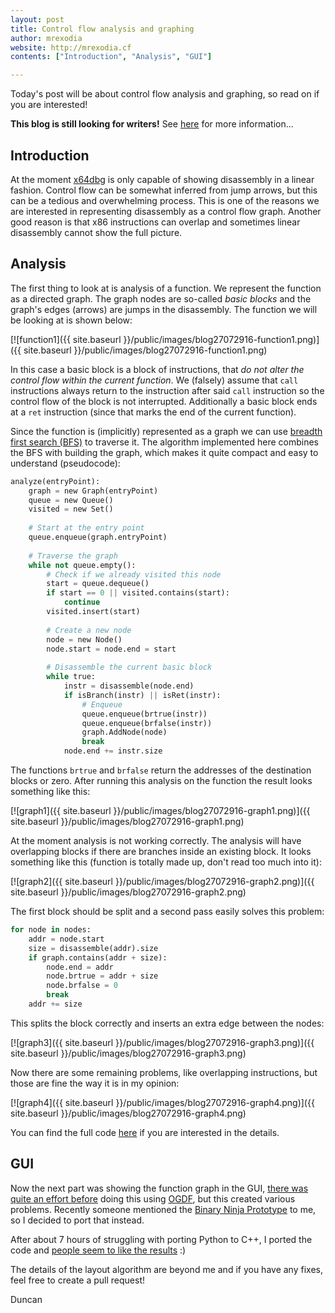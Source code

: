 ```yaml
---
layout: post
title: Control flow analysis and graphing
author: mrexodia
website: http://mrexodia.cf
contents: ["Introduction", "Analysis", "GUI"]

---
```


Today's post will be about control flow analysis and graphing, so read on if you are interested!

**This blog is still looking for writers!** See [here](/blog/2016/07/09/Looking-for-writers.html) for more information...

## Introduction

At the moment [x64dbg](https://x64dbg.com) is only capable of showing disassembly in a linear fashion. Control flow can be somewhat inferred from jump arrows, but this can be a tedious and overwhelming process. This is one of the reasons we are interested in representing disassembly as a control flow graph. Another good reason is that x86 instructions can overlap and sometimes linear disassembly cannot show the full picture.

## Analysis

The first thing to look at is analysis of a function. We represent the function as a directed graph. The graph nodes are so-called *basic blocks* and the graph's edges (arrows) are jumps in the disassembly. The function we will be looking at is shown below:

[![function1]({{ site.baseurl }}/public/images/blog27072916-function1.png)]({{ site.baseurl }}/public/images/blog27072916-function1.png)

In this case a basic block is a block of instructions, that *do not alter the control flow within the current function*. We (falsely) assume that `call` instructions always return to the instruction after said `call` instruction so the control flow of the block is not interrupted. Additionally a basic block ends at a `ret` instruction (since that marks the end of the current function).

Since the function is (implicitly) represented as a graph we can use [breadth first search (BFS)](https://en.wikipedia.org/wiki/Breadth-first_search) to traverse it. The algorithm implemented here combines the BFS with building the graph, which makes it quite compact and easy to understand (pseudocode):

```python
analyze(entryPoint):
    graph = new Graph(entryPoint)
    queue = new Queue()
    visited = new Set()
    
    # Start at the entry point
    queue.enqueue(graph.entryPoint)
    
    # Traverse the graph
    while not queue.empty():
        # Check if we already visited this node
        start = queue.dequeue()
        if start == 0 || visited.contains(start):
            continue
        visited.insert(start)
        
        # Create a new node
        node = new Node()
        node.start = node.end = start
        
        # Disassemble the current basic block
        while true:
            instr = disassemble(node.end)
            if isBranch(instr) || isRet(instr):
                # Enqueue 
                queue.enqueue(brtrue(instr))
                queue.enqueue(brfalse(instr))
                graph.AddNode(node)
                break
            node.end += instr.size
```

The functions `brtrue` and `brfalse` return the addresses of the destination blocks or zero. After running this analysis on the function the result looks something like this:

[![graph1]({{ site.baseurl }}/public/images/blog27072916-graph1.png)]({{ site.baseurl }}/public/images/blog27072916-graph1.png)

At the moment analysis is not working correctly. The analysis will have overlapping blocks if there are branches inside an existing block. It looks something like this (function is totally made up, don't read too much into it):

[![graph2]({{ site.baseurl }}/public/images/blog27072916-graph2.png)]({{ site.baseurl }}/public/images/blog27072916-graph2.png)

The first block should be split and a second pass easily solves this problem:

```python
for node in nodes:
    addr = node.start
    size = disassemble(addr).size
    if graph.contains(addr + size):
        node.end = addr
        node.brtrue = addr + size
        node.brfalse = 0
        break
    addr += size
```

This splits the block correctly and inserts an extra edge between the nodes:

[![graph3]({{ site.baseurl }}/public/images/blog27072916-graph3.png)]({{ site.baseurl }}/public/images/blog27072916-graph3.png)

Now there are some remaining problems, like overlapping instructions, but those are fine the way it is in my opinion:

[![graph4]({{ site.baseurl }}/public/images/blog27072916-graph4.png)]({{ site.baseurl }}/public/images/blog27072916-graph4.png)

You can find the full code [here](https://github.com/x64dbg/x64dbg/blob/47f044eeb1ced86a9f191038b8991fac88b71764/src/dbg/analysis/recursiveanalysis.cpp#L58) if you are interested in the details.

## GUI

Now the next part was showing the function graph in the GUI, [there was quite an effort before](https://github.com/x64dbg/x64dbg/tree/graph_ogfd_new) doing this using [OGDF](http://www.ogdf.net), but this created various problems. Recently someone mentioned the [Binary Ninja Prototype](https://github.com/Vector35/deprecated-binaryninja-python) to me, so I decided to port that instead.

After about 7 hours of struggling with porting Python to C++, I ported the code and [people seem to like the results](https://twitter.com/GelosSnake/status/758644519189540864) :)

The details of the layout algorithm are beyond me and if you have any fixes, feel free to create a pull request!

Duncan
